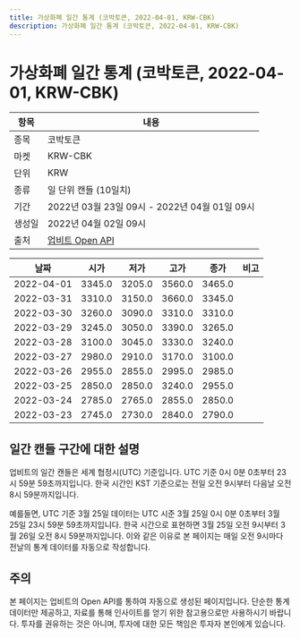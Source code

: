 ```yaml
---
title: 가상화폐 일간 통계 (코박토큰, 2022-04-01, KRW-CBK)
description: 가상화폐 일간 통계 (코박토큰, 2022-04-01, KRW-CBK)
---
```



가상화폐 일간 통계 (코박토큰, 2022-04-01, KRW-CBK)
===

|항목|내용|
|--|--|
|종목|코박토큰|
|마켓|KRW-CBK|
|단위|KRW|
|종류|일 단위 캔들 (10일치)|
|기간|2022년 03월 23일 09시 - 2022년 04월 01일 09시|
|생성일|2022년 04월 02일 09시|
|출처|[업비트 Open API](https://docs.upbit.com)|


|날짜|시가|저가|고가|종가|비고|
|--|--|--|--|--|--|
|2022-04-01|3345.0|3205.0|3560.0|3465.0|    |
|2022-03-31|3310.0|3150.0|3660.0|3345.0|    |
|2022-03-30|3260.0|3090.0|3310.0|3310.0|    |
|2022-03-29|3245.0|3050.0|3390.0|3265.0|    |
|2022-03-28|3100.0|3045.0|3330.0|3240.0|    |
|2022-03-27|2980.0|2910.0|3170.0|3100.0|    |
|2022-03-26|2955.0|2855.0|2995.0|2985.0|    |
|2022-03-25|2850.0|2850.0|3240.0|2955.0|    |
|2022-03-24|2785.0|2765.0|2855.0|2850.0|    |
|2022-03-23|2745.0|2730.0|2840.0|2790.0|    |


일간 캔들 구간에 대한 설명
---


업비트의 일간 캔들은 세계 협정시(UTC) 기준입니다. 
UTC 기준 0시 0분 0초부터 23시 59분 59초까지입니다. 
한국 시간인 KST 기준으로는 전일 오전 9시부터 다음날 오전 8시 59분까지입니다. 


예를들면, UTC 기준 3월 25일 데이터는 UTC 시준 3월 25일 0시 0분 0초부터 3월 25일 23시 59분 59초까지입니다. 
한국 시간으로 표현하면 3월 25일 오전 9시부터 3월 26일 오전 8시 59분까지입니다. 
이와 같은 이유로 본 페이지는 매일 오전 9시마다 전날의 통계 데이터를 자동으로 작성합니다. 


주의
---


본 페이지는 업비트의 Open API를 통하여 자동으로 생성된 페이지입니다. 
단순한 통계 데이터만 제공하고, 자료를 통해 인사이트를 얻기 위한 참고용으로만 사용하시기 바랍니다. 
투자를 권유하는 것은 아니며, 투자에 대한 모든 책임은 투자자 본인에게 있습니다. 
